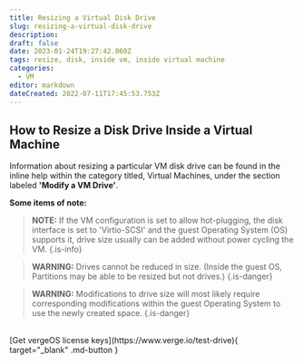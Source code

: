 ```yaml
---
title: Resizing a Virtual Disk Drive
slug: resizing-a-virtual-disk-drive
description: 
draft: false
date: 2023-01-24T19:27:42.060Z
tags: resize, disk, inside vm, inside virtual machine
categories:
  - VM
editor: markdown
dateCreated: 2022-07-11T17:45:53.753Z
---
```


## How to Resize a Disk Drive Inside a Virtual Machine


Information about resizing a particular VM disk drive can be found in the inline help within the category titled, Virtual Machines, under the section labeled **'Modify a VM Drive'**.

**Some items of note:**
> **NOTE:** If the VM configuration is set to allow hot-plugging, the disk interface is set to 'Virtio-SCSI' and the guest Operating System (OS) supports it, drive size usually can be added without power cycling the VM.
{.is-info}


> **WARNING:** Drives cannot be reduced in size. (Inside the guest OS, Partitions may be able to be resized but not drives.)
> {.is-danger}

> **WARNING:** Modifications to drive size will most likely require corresponding modifications within the guest Operating System to use the newly created space.
> {.is-danger}

<br>
[Get vergeOS license keys](https://www.verge.io/test-drive){ target="_blank" .md-button }